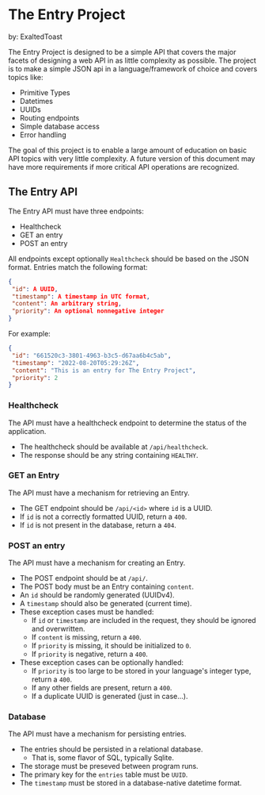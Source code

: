 # The Entry Project

by: ExaltedToast

The Entry Project is designed to be a simple API that covers the major facets of designing a web API in as little complexity as possible.
The project is to make a simple JSON api in a language/framework of choice and covers topics like:

- Primitive Types
- Datetimes
- UUIDs
- Routing endpoints
- Simple database access
- Error handling

The goal of this project is to enable a large amount of education on basic API topics with very little complexity.
A future version of this document may have more requirements if more critical API operations are recognized.

## The Entry API

The Entry API must have three endpoints:

- Healthcheck
- GET an entry
- POST an entry

All endpoints except optionally `Healthcheck` should be based on the JSON format.
Entries match the following format:

```json
{
 "id": A UUID,
 "timestamp": A timestamp in UTC format,
 "content": An arbitrary string,
 "priority": An optional nonnegative integer
}
```

For example:

```json
{
 "id": "661520c3-3801-4963-b3c5-d67aa6b4c5ab",
 "timestamp": "2022-08-20T05:29:26Z",
 "content": "This is an entry for The Entry Project",
 "priority": 2
}
```

### Healthcheck

The API must have a healthcheck endpoint to determine the status of the application.

- The healthcheck should be available at `/api/healthcheck`.
- The response should be any string containing `HEALTHY`.

### GET an Entry

The API must have a mechanism for retrieving an Entry.

- The GET endpoint should be `/api/<id>` where `id` is a UUID.
- If `id` is not a correctly formatted UUID, return a `400`.
- If `id` is not present in the database, return a `404`.

### POST an entry

The API must have a mechanism for creating an Entry.

- The POST endpoint should be at `/api/`.
- The POST body must be an Entry containing `content`.
- An `id` should be randomly generated (UUIDv4).
- A `timestamp` should also be generated (current time).
- These exception cases must be handled:
  - If `id` or `timestamp` are included in the request, they should be ignored and overwritten.
  - If `content` is missing, return a `400`.
  - If `priority` is missing, it should be initialized to `0`.
  - If `priority` is negative, return a `400`.
- These exception cases can be optionally handled:
  - If `priority` is too large to be stored in your language's integer type, return a `400`.
  - If any other fields are present, return a `400`.
  - If a duplicate UUID is generated (just in case...).

### Database

The API must have a mechanism for persisting entries.

- The entries should be persisted in a relational database.
  - That is, some flavor of SQL, typically Sqlite.
- The storage must be preseved between program runs.
- The primary key for the `entries` table must be `UUID`.
- The `timestamp` must be stored in a database-native datetime format.
